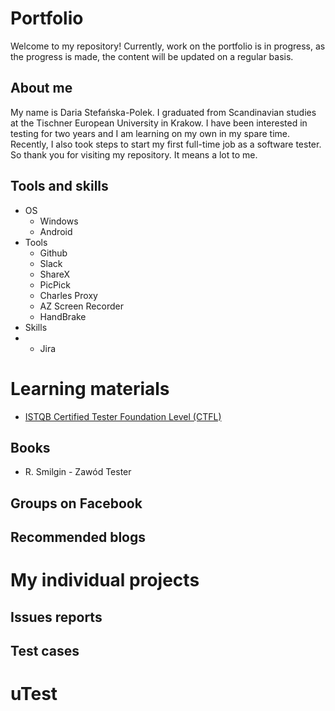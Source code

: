 # Portfolio
Welcome to my repository!
Currently, work on the portfolio is in progress, as the progress is made, the content will be updated on a regular basis.
## About me
My name is Daria Stefańska-Polek. I graduated from Scandinavian studies at the Tischner European University in Krakow. I have been interested in testing for two years and I am learning on my own in my spare time. Recently, I also took steps to start my first full-time job as a software tester. So thank you for visiting my repository. It means a lot to me.
## Tools and skills
* OS
  * Windows
  * Android
* Tools
  * Github
  * Slack
  * ShareX
  * PicPick
  * Charles Proxy
  * AZ Screen Recorder
  * HandBrake
* Skills
*  * Jira
# Learning materials
* [ISTQB Certified Tester Foundation Level (CTFL)](https://www.istqb.org/certifications/certified-tester-foundation-level)
## Books
* R. Smilgin - Zawód Tester
## Groups on Facebook
## Recommended blogs
# My individual projects
## Issues reports
## Test cases
# uTest
